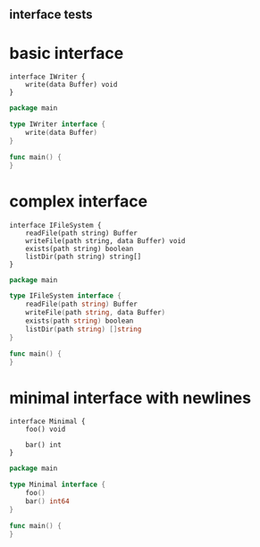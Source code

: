 interface tests
---

# basic interface
```ms
interface IWriter {
    write(data Buffer) void
}
```

```go
package main

type IWriter interface {
    write(data Buffer)
}

func main() {
}
```

# complex interface
```ms
interface IFileSystem {
    readFile(path string) Buffer
    writeFile(path string, data Buffer) void
    exists(path string) boolean
    listDir(path string) string[]
}
```

```go
package main

type IFileSystem interface {
    readFile(path string) Buffer
    writeFile(path string, data Buffer)
    exists(path string) boolean
    listDir(path string) []string
}

func main() {
}
```

# minimal interface with newlines
```ms
interface Minimal {
    foo() void

    bar() int
}
```

```go
package main

type Minimal interface {
    foo()
    bar() int64
}

func main() {
}
```
